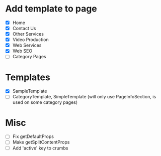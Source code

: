 # Add template to page
- [x] Home
- [x] Contact Us
- [x] Other Services
- [x] Video Production
- [x] Web Services
- [x] Web SEO
- [ ] Category Pages

# Templates
- [x] SampleTemplate
- [ ] CategoryTemplate, SimpleTemplate (will only use PageInfoSection, is used on some category pages)

# Misc
- [ ] Fix getDefaultProps
- [ ] Make getSplitContentProps
- [ ] Add 'active' key to crumbs
